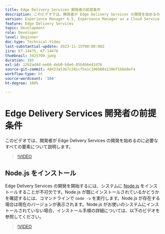 ```yaml
---
title: Edge Delivery Services 開発者の前提条件
description: このビデオでは、開発者が Edge Delivery Services の開発を始めるのに必要なすべての要素について説明します。
version: Experience Manager 6.5, Experience Manager as a Cloud Service
feature: Edge Delivery Services
topic: Development
role: Developer
level: Beginner
doc-type: Technical Video
last-substantial-update: 2023-11-15T00:00:00Z
jira: KT-14475, KT-14476
thumbnail: 3425709.jpeg
duration: 185
exl-id: 12b2ad4d-ee66-4eb0-b8e6-05b4b6e41d76
source-git-commit: 48433a5367c281cf5a1c106b08a1306f1b0e8ef4
workflow-type: ht
source-wordcount: '104'
ht-degree: 100%

---
```


# Edge Delivery Services 開発者の前提条件

このビデオでは、開発者が Edge Delivery Services の開発を始めるのに必要なすべての要素について説明します。

>[!VIDEO](https://video.tv.adobe.com/v/3434585/?learn=on&captions=jpn)

## Node.js をインストール

Edge Delivery Services の開発を開始するには、システムに [Node.js](https://nodejs.org) をインストールすることが不可欠です。Node.js が既にインストールされているかどうかを確認するには、コマンドラインで `node -v` を実行します。Node.js が存在する場合は現在のバージョンが表示されます。Node.js がお使いのシステムにインストールされていない場合、インストール手順の詳細については、以下のビデオを参照してください。

>[!VIDEO](https://video.tv.adobe.com/v/3438302/?learn=on&captions=jpn)
